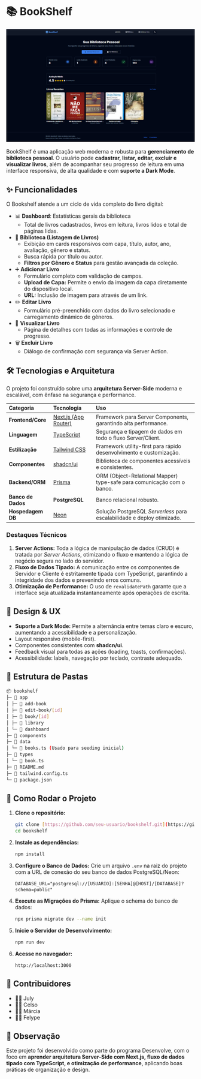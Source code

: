 # 📚 BookShelf

![Dashboard Bookshelf](public/assets/dashboard-banner.png)

BookShelf é uma aplicação web moderna e robusta para **gerenciamento de biblioteca pessoal**. O usuário pode **cadastrar, listar, editar, excluir e visualizar livros**, além de acompanhar seu progresso de leitura em uma interface responsiva, de alta qualidade e com **suporte a Dark Mode**.



## ✨ Funcionalidades

O Bookshelf atende a um ciclo de vida completo do livro digital:

-   📊 **Dashboard**: Estatísticas gerais da biblioteca
    -   Total de livros cadastrados, livros em leitura, livros lidos e total de páginas lidas.
-   📖 **Biblioteca (Listagem de Livros)**
    -   Exibição em cards responsivos com capa, título, autor, ano, avaliação, gênero e status.
    -   Busca rápida por título ou autor.
    -   **Filtros por Gênero e Status** para gestão avançada da coleção.
-   ➕ **Adicionar Livro**
    -   Formulário completo com validação de campos.
    -   **Upload de Capa:** Permite o envio da imagem da capa diretamente do dispositivo local.
    -   **URL:** Inclusão de imagem para através de um link.
-   ✏️ **Editar Livro**
    -   Formulário pré-preenchido com dados do livro selecionado e carregamento dinâmico de gêneros.
-   🔎 **Visualizar Livro**
    -   Página de detalhes com todas as informações e controle de progresso.
-   🗑️ **Excluir Livro**
    -   Diálogo de confirmação com segurança via Server Action.



## 🛠️ Tecnologias e Arquitetura

O projeto foi construído sobre uma **arquitetura Server-Side** moderna e escalável, com ênfase na segurança e performance.

| Categoria | Tecnologia | Uso |
| :--- | :--- | :--- |
| **Frontend/Core** | [Next.js (App Router)](https://nextjs.org/) | Framework para Server Components, garantindo alta performance. |
| **Linguagem** | [TypeScript](https://www.typescriptlang.org/) | Segurança e tipagem de dados em todo o fluxo Server/Client. |
| **Estilização** | [Tailwind CSS](https://tailwindcss.com/) | Framework utility-first para rápido desenvolvimento e customização. |
| **Componentes** | [shadcn/ui](https://ui.shadcn.com/) | Biblioteca de componentes acessíveis e consistentes. |
| **Backend/ORM** | [Prisma](https://www.prisma.io/) | ORM (Object-Relational Mapper) type-safe para comunicação com o banco. |
| **Banco de Dados** | **PostgreSQL** | Banco relacional robusto. |
| **Hospedagem DB** | [Neon](https://neon.tech/) | Solução PostgreSQL *Serverless* para escalabilidade e deploy otimizado. |

### Destaques Técnicos

1.  **Server Actions:** Toda a lógica de manipulação de dados (CRUD) é tratada por *Server Actions*, otimizando o fluxo e mantendo a lógica de negócio segura no lado do servidor.
2.  **Fluxo de Dados Tipado:** A comunicação entre os componentes de Servidor e Cliente é estritamente tipada com TypeScript, garantindo a integridade dos dados e prevenindo erros comuns.
3.  **Otimização de Performance:** O uso de `revalidatePath` garante que a interface seja atualizada instantaneamente após operações de escrita.



## 🎨 Design & UX

-   **Suporte a Dark Mode:** Permite a alternância entre temas claro e escuro, aumentando a acessibilidade e a personalização.
-   Layout responsivo (mobile-first).
-   Componentes consistentes com **shadcn/ui**.
-   Feedback visual para todas as ações (loading, toasts, confirmações).
-   Acessibilidade: labels, navegação por teclado, contraste adequado.


## 📂 Estrutura de Pastas

```bash
📦 bookshelf
├─ 📂 app
│ ├─ 📂 add-book
│ ├─ 📂 edit-book/[id]
│ ├─ 📂 book/[id]
│ ├─ 📂 library
│ └─ 📂 dashboard
├─ 📂 components
├─ 📂 data
│ └─ 📄 books.ts (Usado para seeding inicial)
├─ 📂 types
│ └─ 📄 book.ts
├─ 📄 README.md
├─ 📄 tailwind.config.ts
└─ 📄 package.json
```

## 🚀 Como Rodar o Projeto

1.  **Clone o repositório:**
    ```bash
    git clone [https://github.com/seu-usuario/bookshelf.git](https://github.com/seu-usuario/bookshelf.git)
    cd bookshelf
    ```

2.  **Instale as dependências:**
    ```bash
    npm install
    ```

3.  **Configure o Banco de Dados:**
    Crie um arquivo `.env` na raiz do projeto com a URL de conexão do seu banco de dados PostgreSQL/Neon:
    ```
    DATABASE_URL="postgresql://[USUARIO]:[SENHA]@[HOST]/[DATABASE]?schema=public"
    ```

4.  **Execute as Migrações do Prisma:**
    Aplique o schema do banco de dados:
    ```bash
    npx prisma migrate dev --name init
    ```

5.  **Inicie o Servidor de Desenvolvimento:**
    ```bash
    npm run dev
    ```

6.  **Acesse no navegador:**
    ```
    http://localhost:3000
    ```



## 🤝 Contribuidores

-   👩‍💻 July
-   👨‍💻 Celso
-   👩‍💻 Márcia
-   👨‍💻 Felype



## 📌 Observação

Este projeto foi desenvolvido como parte do programa Desenvolve, com o foco em **aprender arquitetura Server-Side com Next.js, fluxo de dados tipado com TypeScript, e otimização de performance**, aplicando boas práticas de organização e design.